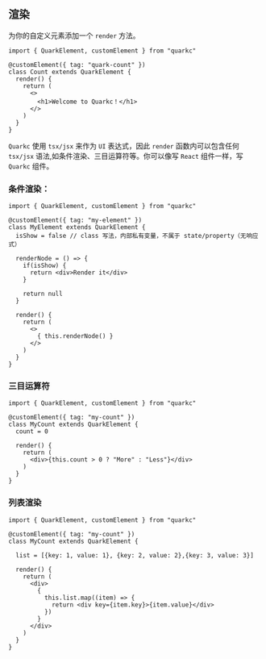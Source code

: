 ## 渲染
为你的自定义元素添加一个 `render` 方法。
```tsx
import { QuarkElement, customElement } from "quarkc"

@customElement({ tag: "quark-count" })
class Count extends QuarkElement {
  render() {
    return (
      <>
        <h1>Welcome to Quarkc！</h1>
      </>
    )
  }
}
```

`Quarkc` 使用 `tsx/jsx` 来作为 `UI` 表达式，因此 `render` 函数内可以包含任何 `tsx/jsx` 语法,如条件渲染、三目运算符等。你可以像写 `React` 组件一样，写 `Quarkc` 组件。

### 条件渲染：
```tsx
import { QuarkElement, customElement } from "quarkc"

@customElement({ tag: "my-element" })
class MyElement extends QuarkElement {
  isShow = false // class 写法，内部私有变量，不属于 state/property（无响应式）

  renderNode = () => {
    if(isShow) {
      return <div>Render it</div>
    }

    return null
  }

  render() {
    return (
      <>
        { this.renderNode() }
      </>
    )
  }
}
```

### 三目运算符
```tsx
import { QuarkElement, customElement } from "quarkc"

@customElement({ tag: "my-count" })
class MyCount extends QuarkElement {
  count = 0

  render() {
    return (
      <div>{this.count > 0 ? "More" : "Less"}</div>
    )
  }
}
```

### 列表渲染
```tsx
import { QuarkElement, customElement } from "quarkc"

@customElement({ tag: "my-count" })
class MyCount extends QuarkElement {

  list = [{key: 1, value: 1}, {key: 2, value: 2},{key: 3, value: 3}]

  render() {
    return (
      <div>
        {
          this.list.map((item) => {
            return <div key={item.key}>{item.value}</div>
          })
        }
      </div>
    )
  }
}
```